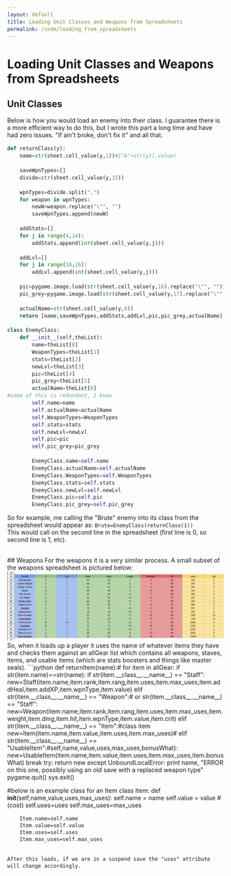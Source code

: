 ```yaml
---
layout: default
title: Loading Unit Classes and Weapons from Spreadsheets
permalink: /code/loading_from_spreadsheets
---
```


# Loading Unit Classes and Weapons from Spreadsheets

## Unit Classes

Below is how you would load an enemy into their class. I guarantee there is a more efficient way to do this, but I wrote this part a long time and have had zero issues. "If ain't broke, don't fix it" and all that.

```python
def returnClass(y):
    name=str(sheet.cell_value(y,1))#["A"+str(y)].value)

    saveWpnTypes=[]
    divide=str(sheet.cell_value(y,15))

    wpnTypes=divide.split(",")
    for weapon in wpnTypes:
        newW=weapon.replace("\"", "")
        saveWpnTypes.append(newW)
    
    addStats=[]
    for j in range(4,14):
        addStats.append(int(sheet.cell_value(y,j)))

    addLvl=[]
    for j in range(18,26):
        addLvl.append(int(sheet.cell_value(y,j)))

    pic=pygame.image.load(str(sheet.cell_value(y,16).replace("\"", "")))
    pic_grey=pygame.image.load(str(sheet.cell_value(y,17).replace("\"", "")))

    actualName=str(sheet.cell_value(y,0))
    return [name,saveWpnTypes,addStats,addLvl,pic,pic_grey,actualName]
        
class EnemyClass:
    def __init__(self,theList):
        name=theList[0]
        WeaponTypes=theList[1]
        stats=theList[2]
        newLvl=theList[3]
        pic=theList[4]
        pic_grey=theList[5]
        actualName=theList[6]
#some of this is redundant, I know
        self.name=name
        self.actualName=actualName
        self.WeaponTypes=WeaponTypes
        self.stats=stats
        self.newLvl=newLvl
        self.pic=pic
        self.pic_grey=pic_grey

        EnemyClass.name=self.name
        EnemyClass.actualName=self.actualName
        EnemyClass.WeaponTypes=self.WeaponTypes
        EnemyClass.stats=self.stats
        EnemyClass.newLvl=self.newLvl
        EnemyClass.pic=self.pic
        EnemyClass.pic_grey=self.pic_grey

```
So for example, me calling the "Brute" enemy into its class from the spreadsheet would appear as:
`Brute=EnemyClass(returnClass(1))`
<br>
This would call on the second line in the spreadsheet (first line is 0, so second line is 1, etc).

<br>
##  Weapons
For the weapons it is a very similar process. A small subset of the weapons spreadsheet is pictured below:
<img src="/assets/spreadsheet_weapons.png" alt="">
So, when it loads up a player it uses the name of whatever items they have and checks them against an allGear list which contains all weapons, staves, items, and usable items (which are stats boosters and things like master seals).
```python
def returnItem(name):#
    for item in allGear:
        if str(item.name)==str(name):
            if str(item.__class__.__name__) == "Staff":
                new=Staff(item.name,item.rank,item.rang,item.uses,item.max_uses,item.addHeal,item.addXP,item.wpnType,item.value)
            elif str(item.__class__.__name__) == "Weapon":# or str(item.__class__.__name__) == "Staff":
                new=Weapon(item.name,item.rank,item.rang,item.uses,item.max_uses,item.weight,item.dmg,item.hit,item.wpnType,item.value,item.crit)
            elif str(item.__class__.__name__) == "Item":#class item
                new=Item(item.name,item.value,item.uses,item.max_uses)#
            elif str(item.__class__.__name__) == "UsableItem":#self,name,value,uses,max_uses,bonusWhat):
                new=UsableItem(item.name,item.value,item.uses,item.max_uses,item.bonusWhat)
            break
    try:
        return new
    except UnboundLocalError:
        print name, "ERROR on this one, possibly using an old save with a replaced weapon type"
        pygame.quit()
        sys.exit()

#below is an example class for an Item
class Item:
    def __init__(self,name,value,uses,max_uses):
        self.name = name
        self.value = value #(cost)
        self.uses=uses
        self.max_uses=max_uses

        Item.name=self.name
        Item.value=self.value
        Item.uses=self.uses
        Item.max_uses=self.max_uses
        
        
```

After this loads, if we are in a suspend save the "uses" attribute will change accordingly.

